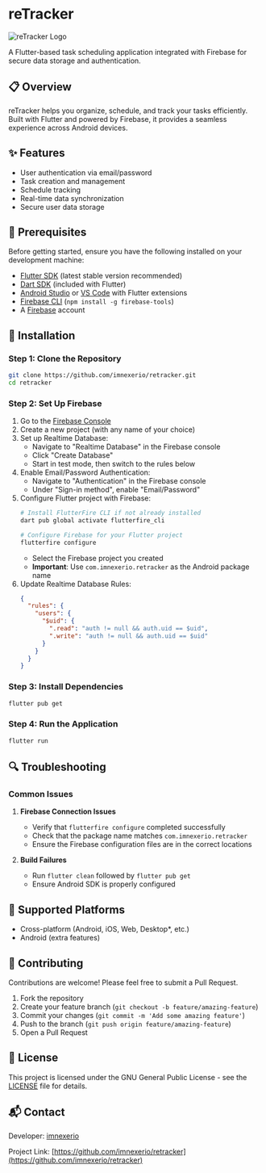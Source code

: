 # reTracker

![reTracker Logo](https://github.com/user-attachments/assets/3402207c-4d9c-4572-a392-c4c9994816e1)

A Flutter-based task scheduling application integrated with Firebase for secure data storage and authentication.

## 📋 Overview

reTracker helps you organize, schedule, and track your tasks efficiently. Built with Flutter and powered by Firebase, it provides a seamless experience across Android devices.

## ✨ Features

- User authentication via email/password
- Task creation and management
- Schedule tracking
- Real-time data synchronization
- Secure user data storage

## 🔧 Prerequisites

Before getting started, ensure you have the following installed on your development machine:

- [Flutter SDK](https://docs.flutter.dev/get-started/install) (latest stable version recommended)
- [Dart SDK](https://dart.dev/get-dart) (included with Flutter)
- [Android Studio](https://developer.android.com/studio) or [VS Code](https://code.visualstudio.com/) with Flutter extensions
- [Firebase CLI](https://firebase.google.com/docs/cli) (`npm install -g firebase-tools`)
- A [Firebase](https://console.firebase.google.com/) account

## 🚀 Installation

### Step 1: Clone the Repository

```sh
git clone https://github.com/imnexerio/retracker.git
cd retracker
```

### Step 2: Set Up Firebase

1. Go to the [Firebase Console](https://console.firebase.google.com/)
2. Create a new project (with any name of your choice)
3. Set up Realtime Database:
   - Navigate to "Realtime Database" in the Firebase console
   - Click "Create Database"
   - Start in test mode, then switch to the rules below
4. Enable Email/Password Authentication:
   - Navigate to "Authentication" in the Firebase console
   - Under "Sign-in method", enable "Email/Password"
5. Configure Flutter project with Firebase:
   ```sh
   # Install FlutterFire CLI if not already installed
   dart pub global activate flutterfire_cli
   
   # Configure Firebase for your Flutter project
   flutterfire configure
   ```
   - Select the Firebase project you created
   - **Important**: Use `com.imnexerio.retracker` as the Android package name
6. Update Realtime Database Rules:
   ```json
   {
     "rules": {
       "users": {
         "$uid": {
           ".read": "auth != null && auth.uid == $uid",
           ".write": "auth != null && auth.uid == $uid"
         }
       }
     }
   }
   ```

### Step 3: Install Dependencies

```sh
flutter pub get
```

### Step 4: Run the Application

```sh
flutter run
```

## 🔍 Troubleshooting

### Common Issues

1. **Firebase Connection Issues**
   - Verify that `flutterfire configure` completed successfully
   - Check that the package name matches `com.imnexerio.retracker`
   - Ensure the Firebase configuration files are in the correct locations

2. **Build Failures**
   - Run `flutter clean` followed by `flutter pub get`
   - Ensure Android SDK is properly configured

## 📱 Supported Platforms

- Cross-platform (Android, iOS, Web, Desktop*, etc.)
- Android (extra features)

## 🤝 Contributing

Contributions are welcome! Please feel free to submit a Pull Request.

1. Fork the repository
2. Create your feature branch (`git checkout -b feature/amazing-feature`)
3. Commit your changes (`git commit -m 'Add some amazing feature'`)
4. Push to the branch (`git push origin feature/amazing-feature`)
5. Open a Pull Request

## 📄 License

This project is licensed under the GNU General Public License - see the [LICENSE](LICENSE) file for details.

## 📬 Contact

Developer: [imnexerio](https://github.com/imnexerio)

Project Link: [https://github.com/imnexerio/retracker](https://github.com/imnexerio/retracker)
